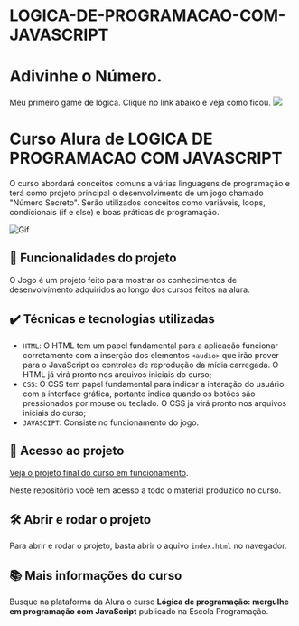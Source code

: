 # LOGICA-DE-PROGRAMACAO-COM-JAVASCRIPT

# Adivinhe o Número.
Meu primeiro game de lógica. Clique no link abaixo e veja como ficou.
![]([https://raw.githubusercontent.com/Rox351/Portifolio/main/Portfolio.png](https://raw.githubusercontent.com/Rox351/LOGICA-DE-PROGRAMACAO-COM-JAVASCRIPT/))

# Curso Alura de LOGICA DE PROGRAMACAO COM JAVASCRIPT

O curso abordará conceitos comuns a várias linguagens de programação e terá como projeto principal o desenvolvimento de um jogo chamado "Número Secreto". Serão utilizados conceitos como variáveis, loops, condicionais (if e else) e boas práticas de programação.

![Gif](https://github.com/Rox351/LOGICA-DE-PROGRAMACAO-COM-JAVASCRIPT/assets/95651574/26558e34-10c1-40ab-a7da-118a3fb1c06f)


## 🔨 Funcionalidades do projeto

O Jogo é um projeto feito para mostrar os conhecimentos de desenvolvimento adquiridos ao longo dos cursos feitos na alura.

## ✔️ Técnicas e tecnologias utilizadas

- `HTML`: O HTML tem um papel fundamental para a aplicação funcionar corretamente com a inserção dos elementos `<audio>` que irão prover para o JavaScript os controles de reprodução da mídia carregada. O HTML já virá pronto nos arquivos iniciais do curso;
- `CSS`: O CSS tem papel fundamental para indicar a interação do usuário com a interface gráfica, portanto indica quando os botões são pressionados por mouse ou teclado. O CSS já virá pronto nos arquivos iniciais do curso;
- `JAVASCIPT`: Consiste no funcionamento do jogo.

## 📁 Acesso ao projeto

[Veja o projeto final do curso em funcionamento](https://rox351.github.io/LOGICA-DE-PROGRAMACAO-COM-JAVASCRIPT/).

Neste repositório você tem acesso a todo o material produzido no curso.

## 🛠️ Abrir e rodar o projeto

Para abrir e rodar o projeto, basta abrir o aquivo `index.html` no navegador.

## 📚 Mais informações do curso

Busque na plataforma da Alura o curso **Lógica de programação: mergulhe em programação com JavaScript** publicado na Escola Programação.
